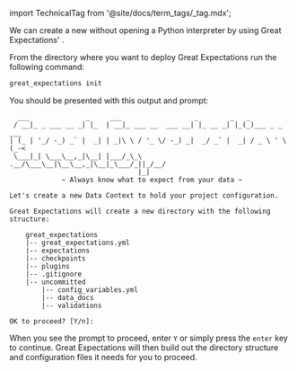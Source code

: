 import TechnicalTag from '@site/docs/term_tags/_tag.mdx';

We can create a new <TechnicalTag relative="../../../" tag="data_context" text="Data Context" /> without opening a Python interpreter by using Great Expectations' <TechnicalTag tag="cli" text="CLI" />.

From the directory where you want to deploy Great Expectations run the following command:

```bash title="Terminal command"
great_expectations init
```

You should be presented with this output and prompt:

```console title="Terminal output"
  ___              _     ___                  _        _   _
 / __|_ _ ___ __ _| |_  | __|_ ___ __  ___ __| |_ __ _| |_(_)___ _ _  ___
| (_ | '_/ -_) _` |  _| | _|\ \ / '_ \/ -_) _|  _/ _` |  _| / _ \ ' \(_-<
 \___|_| \___\__,_|\__| |___/_\_\ .__/\___\__|\__\__,_|\__|_\___/_||_/__/
                                |_|
             ~ Always know what to expect from your data ~

Let's create a new Data Context to hold your project configuration.

Great Expectations will create a new directory with the following structure:

    great_expectations
    |-- great_expectations.yml
    |-- expectations
    |-- checkpoints
    |-- plugins
    |-- .gitignore
    |-- uncommitted
        |-- config_variables.yml
        |-- data_docs
        |-- validations

OK to proceed? [Y/n]:
```

When you see the prompt to proceed, enter `Y` or simply press the `enter` key to continue.  Great Expectations will then build out the directory structure and configuration files it needs for you to proceed.